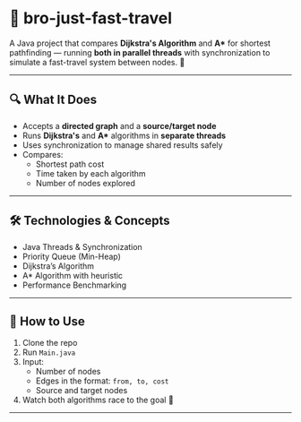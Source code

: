 # 🧭 bro-just-fast-travel

A Java project that compares **Dijkstra's Algorithm** and **A\*** for shortest pathfinding — running **both in parallel threads** with synchronization to simulate a fast-travel system between nodes. 🚀

---

## 🔍 What It Does

- Accepts a **directed graph** and a **source/target node**
- Runs **Dijkstra's** and **A\*** algorithms in **separate threads**
- Uses synchronization to manage shared results safely
- Compares:
  - Shortest path cost
  - Time taken by each algorithm
  - Number of nodes explored

---

## 🛠️ Technologies & Concepts

- Java Threads & Synchronization
- Priority Queue (Min-Heap)
- Dijkstra’s Algorithm
- A* Algorithm with heuristic
- Performance Benchmarking

---

## 🧪 How to Use

1. Clone the repo
2. Run `Main.java`
3. Input:
   - Number of nodes
   - Edges in the format: `from, to, cost`
   - Source and target nodes
4. Watch both algorithms race to the goal 🏁

---

